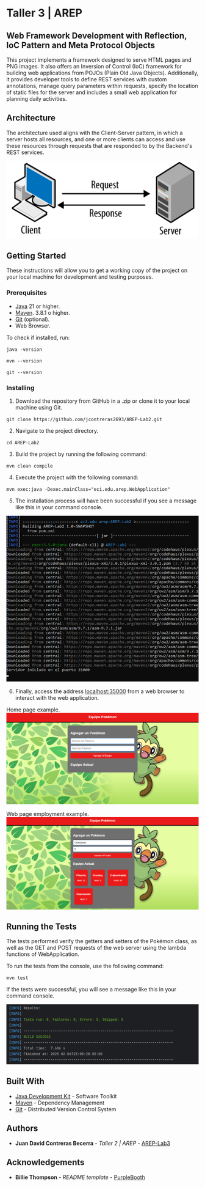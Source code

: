 # Taller 3 | AREP

## Web Framework Development with Reflection, IoC Pattern and Meta Protocol Objects

This project implements a framework designed to serve HTML pages and PNG images. It also offers an Inversion of Control (IoC) framework for building web applications from POJOs (Plain Old Java Objects). Additionally, it provides developer tools to define REST services with custom annotations, manage query parameters within requests, specify the location of static files for the server and includes a small web application for planning daily activities.

## Architecture

The architecture used aligns with the Client-Server pattern, in which a server hosts all resources, and one or more clients can access and use these resources through requests that are responded to by the Backend's REST services.

![](src/main/resources/images/architecture.png)

## Getting Started

These instructions will allow you to get a working copy of the project on your local machine for development and testing purposes.

### Prerequisites

- [Java](https://www.oracle.com/co/java/technologies/downloads/) 21 or higher.
- [Maven](https://maven.apache.org/download.cgi). 3.8.1 o higher.
- [Git](https://git-scm.com/downloads) (optional).
- Web Browser.

To check if installed, run:

```
java -version
```
```
mvn --version
```
```
git --version
```

### Installing

1. Download the repository from GitHub in a .zip or clone it to your local machine using Git.

```
git clone https://github.com/jcontreras2693/AREP-Lab2.git
```

2. Navigate to the project directory.

```
cd AREP-Lab2
```

3. Build the project by running the following command:

```
mvn clean compile
```

4. Execute the project with the following command:

```
mvn exec:java -Dexec.mainClass="eci.edu.arep.WebApplication"
```
5. The installation process will have been successful if you see a message like this in your command console.

![](src/main/resources/images/succes.png)

6. Finally, access the address [localhost:35000](http://localhost:35000/) from a web browser to interact with the web application.

Home page example.
![](src/main/resources/images/home-page.png)

Web page employment example.
![](src/main/resources/images/employed-page.png)

## Running the Tests

The tests performed verify the getters and setters of the Pokémon class, as well as the GET and POST requests of the web server using the lambda functions of WebApplication.

To run the tests from the console, use the following command:

```
mvn test
```

If the tests were successful, you will see a message like this in your command console.

![](src/main/resources/images/tests.png)

## Built With

* [Java Development Kit](https://www.oracle.com/co/java/technologies/downloads/) - Software Toolkit
* [Maven](https://maven.apache.org/) - Dependency Management
* [Git](https://git-scm.com/) - Distributed Version Control System

## Authors

* **Juan David Contreras Becerra** - *Taller 2 | AREP* - [AREP-Lab3](https://github.com/jcontreras2693/AREP-Lab3.git)

## Acknowledgements

* **Billie Thompson** - *README template* - [PurpleBooth](https://github.com/PurpleBooth)
